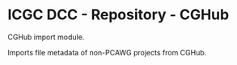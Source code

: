 ICGC DCC - Repository - CGHub
===

CGHub import module. 

Imports file metadata of non-PCAWG projects from CGHub.
